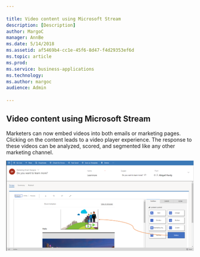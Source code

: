 ```yaml
---

title: Video content using Microsoft Stream
description: [Description]
author: MargoC
manager: AnnBe
ms.date: 5/14/2018
ms.assetid: af5469b4-cc1e-45f6-8d47-f4d29353ef6d
ms.topic: article
ms.prod: 
ms.service: business-applications
ms.technology: 
ms.author: margoc
audience: Admin

---
```

Video content using Microsoft Stream
------------------------------------



Marketers can now embed videos into both emails or marketing pages. Clicking on
the content leads to a video player experience. The response to these videos can
be analyzed, scored, and segmented like any other marketing channel.

![](media/video-content-using-stream-1.png "")
